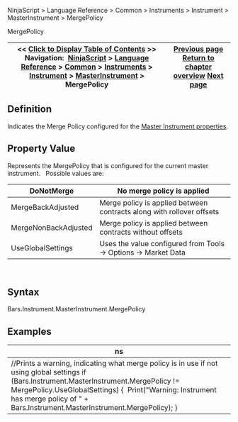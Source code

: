 ﻿
NinjaScript > Language Reference > Common > Instruments > Instrument > MasterInstrument > MergePolicy

MergePolicy

| << [Click to Display Table of Contents](mergepolicy.md) >> **Navigation:**     [NinjaScript](ninjascript-1.md) > [Language Reference](language_reference_wip-1.md) > [Common](common-1.md) > [Instruments](instruments_ninjascript-1.md) > [Instrument](instrument-1.md) > [MasterInstrument](masterinstrument-1.md) > MergePolicy | [Previous page](instrumenttype-1.md) [Return to chapter overview](masterinstrument-1.md) [Next page](masterinstrument_name-1.md) |
| --- | --- |
## Definition
Indicates the Merge Policy configured for the [Master Instrument properties](editing_instruments-1.md).
## 
## Property Value
Represents the MergePolicy that is configured for the current master instrument.
 
Possible values are:
 

| DoNotMerge | No merge policy is applied |
| --- | --- |
| MergeBackAdjusted | Merge policy is applied between contracts along with rollover offsets |
| MergeNonBackAdjusted | Merge policy is applied between contracts without offsets |
| UseGlobalSettings | Uses the value configured from Tools -> Options -> Market Data |
 
## Syntax
Bars.Instrument.MasterInstrument.MergePolicy
 
## Examples

| ns |
| --- |
| //Prints a warning, indicating what merge policy is in use if not using global settings if (Bars.Instrument.MasterInstrument.MergePolicy != MergePolicy.UseGlobalSettings) {  Print("Warning: Instrument has merge policy of " + Bars.Instrument.MasterInstrument.MergePolicy); } |

